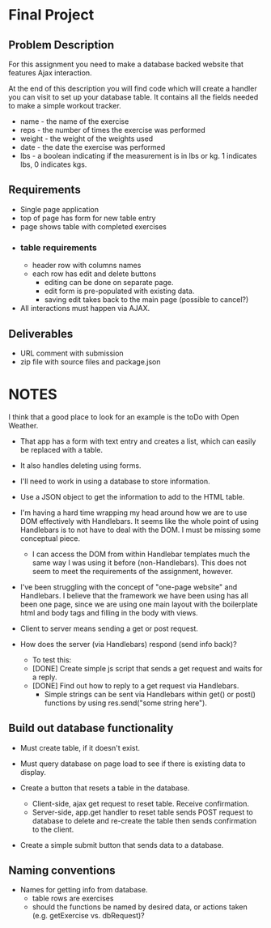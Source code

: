 # Final Project

## Problem Description  
For this assignment you need to make a database backed website that features Ajax interaction.

At the end of this description you will find code which will create a handler you can visit to set up your database table. It contains all the fields needed to make a simple workout tracker.

+ name - the name of the exercise
+ reps - the number of times the exercise was performed
+ weight - the weight of the weights used
+ date - the date the exercise was performed
+ lbs - a boolean indicating if the measurement is in lbs or kg. 1 indicates lbs, 0 indicates kgs.

## Requirements  
+ Single page application
+ top of page has form for new table entry
+ page shows table with completed exercises
+ ### table requirements
	+ header row with columns names
	+ each row has edit and delete buttons
		+ editing can be done on separate page.
		+ edit form is pre-populated with existing data.
		+ saving edit takes back to the main page (possible to cancel?)
+ All interactions must happen via AJAX.

## Deliverables  
+ URL comment with submission
+ zip file with source files and package.json

# NOTES

I think that a good place to look for an example is the toDo with Open Weather.
+ That app has a form with text entry and creates a list, which can easily be
replaced with a table.
+ It also handles deleting using forms.
+ I'll need to work in using a database to store information.
+ Use a JSON object to get the information to add to the HTML table.

+ I'm having a hard time wrapping my head around how we are to use DOM
  effectively with Handlebars. It seems like the whole point of using Handlebars
is to not have to deal with the DOM. I must be missing some conceptual piece.
	+ I can access the DOM from within Handlebar templates much the same way I
	  was using it before (non-Handlebars). This does not seem to meet the
requirements of the assignment, however.

+ I've been struggling with the concept of "one-page website" and Handlebars. I
  believe that the framework we have been using has all been one page, since we
are using one main layout with the boilerplate html and body tags and filling in
the body with views.

+ Client to server means sending a get or post request.

+ How does the server (via Handlebars) respond (send info back)?

	+ To test this:
	+ [DONE] Create simple js script that sends a get request and waits for a reply.
	+ [DONE] Find out how to reply to a get request via Handlebars.
		+ Simple strings can be sent via Handlebars within get() or post()
		  functions by using res.send("some string here").

## Build out database functionality

+ Must create table, if it doesn't exist.
+ Must query database on page load to see if there is existing data to display.

+ Create a button that resets a table in the database.
	+ Client-side, ajax get request to reset table. Receive confirmation.
	+ Server-side, app.get handler to reset table sends POST request to database
	  to delete and re-create the table then sends confirmation to the client.
+ Create a simple submit button that sends data to a database.

## Naming conventions
+ Names for getting info from database.
	+ table rows are exercises
	+ should the functions be named by desired data, or actions taken (e.g.
	  getExercise vs. dbRequest)?

